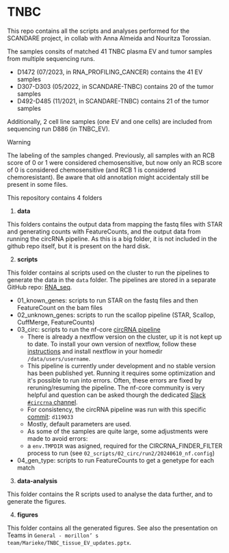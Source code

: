 # TNBC
This repo contains all the scripts and analyses performed for the SCANDARE project, in collab with Anna Almeida and Nouritza Torossian.

The samples consits of matched 41 TNBC plasma EV and tumor samples from multiple sequencing runs.
- D1472 (07/2023, in RNA_PROFILING_CANCER) contains the 41 EV samples
- D307-D303 (05/2022, in SCANDARE-TNBC) contains 20 of the tumor samples
- D492-D485 (11/2021, in SCANDARE-TNBC) contains 21 of the tumor samples

Additionally, 2 cell line samples (one EV and one cells) are included from sequencing run D886 (in TNBC_EV).

> [!WARNING]  
> The labeling of the samples changed. Previously, all samples with an RCB score of 0 or 1 were considered chemosensitive, but now only an RCB score of 0 is considered chemosensitive (and RCB 1 is considered chemoresistant). Be aware that old annotation might accidentaly still be present in some files.


This repository contains 4 folders
1. **data**  

This folders contains the output data from mapping the fastq files with STAR and generating counts with FeatureCounts, and the output data from running the circRNA pipeline. As this is a big folder, it is not included in the github repo itself, but it is present on the hard disk. 

2. **scripts**

This folder contains al scripts used on the cluster to run the pipelines to generate the data in the `data` folder. The pipelines are stored in a separate GitHub repo: [RNA_seq](https://github.com/MariekeVromman/RNA_seq).

- 01_known_genes: scripts to run STAR on the fastq files and then FeatureCount on the bam files
- 02_unknown_genes: scripts to run the scallop pipeline (STAR, Scallop, CuffMerge, FeatureCounts)
- 03_circ: scripts to run the nf-core [circRNA pipeline](https://github.com/nf-core/circrna)
  - There is already a nextflow version on the cluster, up it is not kept up to date. To install your own version of nextflow, follow these [instructions](https://www.nextflow.io/docs/latest/install.html) and install nextflow in your homedir `/data/users/username`.
  - This pipeline is currently under development and no stable version has been published yet. Running it requires some optimization and it's possible to run into errors. Often, these errors are fixed by reruning/resuming the pipeline. The nf-core community is very helpful and question can be asked thourgh the dedicated [Slack `#circrna` channel](https://nfcore.slack.com/channels/circrna).
  - For consistency, the circRNA pipeline was run with this specific [commit](https://github.com/nf-core/circrna/commit/c29124feafb089482cbb709f01c648b74139460a): `d119033`
  - Mostly, default parameters are used.
  - As some of the samples are quite large, some adjustments were made to avoid errors:
  - a `env.TMPDIR` was asigned, required for the CIRCRNA_FINDER_FILTER process to run (see `02_scripts/02_circ/run2/20240610_nf.config`)
- 04_gen_type: scripts to run FeatureCounts to get a genetype for each match


3. **data-analysis**

This folder contains the R scripts used to analyse the data further, and to generate the figures.

4. **figures**

This folder contains all the generated figures. See also the presentation on Teams in `General - morillon’ s team/Marieke/TNBC_tissue_EV_updates.pptx`.
